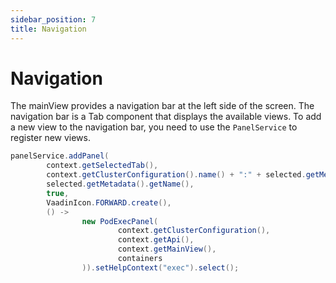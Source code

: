 ```yaml
---
sidebar_position: 7
title: Navigation
---
```


# Navigation

The mainView provides a navigation bar at the left side of the screen. The navigation bar is a Tab component that
displays the available views. To add a new view to the navigation bar, you need to use the `PanelService` to register
new views.

```java
panelService.addPanel(
        context.getSelectedTab(),
        context.getClusterConfiguration().name() + ":" + selected.getMetadata().getNamespace() + "." + selected.getMetadata().getName() + ":logs",
        selected.getMetadata().getName(),
        true,
        VaadinIcon.FORWARD.create(),
        () ->
                new PodExecPanel(
                        context.getClusterConfiguration(),
                        context.getApi(),
                        context.getMainView(),
                        containers
                )).setHelpContext("exec").select();
```

